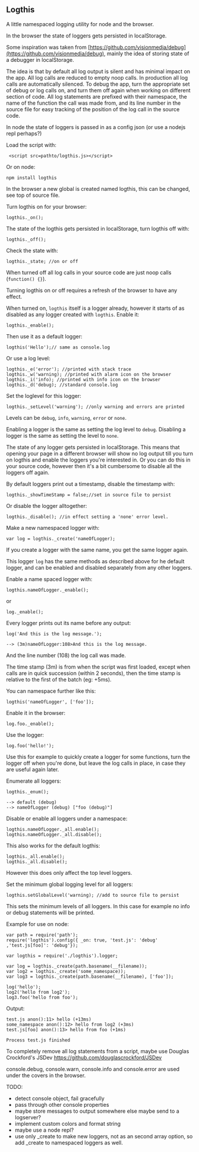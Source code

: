 Logthis
------------

A little namespaced logging utility for node and the browser.

In the browser the state of loggers gets persisted in localStorage.

Some inspiration was taken from
[https://github.com/visionmedia/debug](https://github.com/visionmedia/debug),
mainly the idea of storing state of a debugger in localStorage.

The idea is that by default all log output is silent and has minimal impact on
the app. All log calls are reduced to empty noop calls. In production all log
calls are automatically silenced. To debug the app, turn the appropriate set of
debug or log calls on, and turn them off again when working on different section
of code. All log statements are prefixed with their namespace, the name of the
function the call was made from, and its line number in the source file for easy
tracking of the position of the log call in the source code.

In node the state of loggers is passed in as a config json (or use a nodejs repl
perhaps?)

Load the script with:

     <script src=pathto/logthis.js></script>
	 
Or on node:

	npm install logthis
	
In the browser a new global is created named logthis, this can be changed, see top of source
file.

Turn logthis on for your browser:

	logthis._on();
	
The state of the logthis gets persisted in localStorage, turn logthis off with:

	logthis._off();
	
Check the state with:

	logthis._state; //on or off
	
When turned off all log calls in your source code are just noop calls (`function() {}`).

Turning logthis on or off requires a refresh of the browser to have any effect.

When turned on, `logthis` itself is a logger already, however it starts of as
disabled as any logger created with `logthis`. Enable it:

	logthis._enable();
	
Then use it as a default logger:

	logthis('Hello');// same as console.log
	
Or use a log level:

	logthis._e('error'); //printed with stack trace
	logthis._w('warning); //printed with alarm icon on the browser
	logthis._i('info); //printed with info icon on the browser
	logthis._d('debug); //standard console.log
	
Set the loglevel for this logger:

	logthis._setLevel('warning'); //only warning and errors are printed
	
Levels can be `debug`, `info`, `warning`, `error` or `none`.
	
Enabling a logger is the same as setting the log level to `debug`. Disabling a
logger is the same as setting the level to `none`. 

The state of any logger gets persisted in localStorage. This means that opening
your page in a different browser will show no log output till you turn on
logthis and enable the loggers you're interested in. Or you can do this in your
source code, however then it's a bit cumbersome to disable all the loggers off
again.

By default loggers print out a timestamp, disable the timestamp with:

	logthis._showTimeStamp = false;//set in source file to persist
	
Or disable the logger alltogether:

	logthis._disable(); //in effect setting a 'none' error level.
	
Make a new namespaced logger with:

    var log = logthis._create('nameOfLogger); 
	
If you create a logger with the same name, you get the same logger again.

This logger `log` has the same methods as described above for he default logger,
and can be enabled and disabled separately from any other loggers.

Enable a name spaced logger with:

	logthis.nameOfLogger._enable();
	
or 
	
	log._enable();
	
Every logger prints out its name before any output:

	log('And this is the log message.');

	--> (3m)nameOfLogger:108>And this is the log message.
	
And the line number (108) the log call was made.	

The time stamp (3m) is from when the script was first loaded, except when calls are
in quick succession (within 2 seconds), then the time stamp is relative to the first of the batch
(eg: +5ms).

You can namespace further like this:

	logthis('nameOfLogger', ['foo']);
	
Enable it in the browser:
	
	log.foo._enable();
	
Use the logger:

	log.foo('hello!');
	
Use this for example to quickly create a logger for some functions, turn the
logger off when you're done, but leave the log calls in place, in case they are
useful again later.	

Enumerate all loggers:

	logthis._enum();
	
	--> default (debug) 
	--> nameOfLogger (debug) ["foo (debug)"] 
	
Disable or enable all loggers under a namespace:

	logthis.nameOfLogger._all.enable();
	logthis.nameOfLogger._all.disable();
	
This also works for the default logthis:

	logthis._all.enable();
	logthis._all.disable();
	
However this does only affect the top level loggers.	

Set the minimum global logging level for all loggers:

	logthis.setGlobalLevel('warning); //add to source file to persist
	
This sets the minimum levels of all loggers. In this case for example no info or
debug statements will be printed.

Example for use on node:

	var path = require('path');
	require('logthis').config({ _on: true, 'test.js': 'debug' ,'test.js[foo]': 'debug'});

	var logthis = require('./logthis').logger;

	var log = logthis._create(path.basename(__filename));
	var log2 = logthis._create('some_namespace));
	var log3 = logthis._create(path.basename(__filename), ['foo']);

	log('hello');
	log2('hello from log2');
	log3.foo('hello from foo');

Output:

	test.js anon():11> hello (+13ms)
	some_namespace anon():12> hello from log2 (+3ms)
	test.js[foo] anon():13> hello from foo (+1ms)

	Process test.js finished

To completely remove all log statements from a script, maybe use Douglas Crockford's JSDev
https://github.com/douglascrockford/JSDev

console.debug, console.warn, console.info and
console.error are used under the covers in the browser.

TODO:

*  detect console object, fail gracefully
*  pass through other console properties
*  maybe store messages to output somewhere else
   maybe send to a logserver?
*  implement custom colors and format string
*  maybe use a node repl?
* use only _create to make new loggers, not as an second array option, so add
   _create to namespaced loggers as well.
